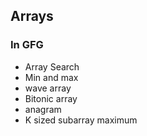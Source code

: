 ## Arrays

### In GFG
* Array Search
* Min and max
* wave array
* Bitonic array
* anagram
* K sized subarray maximum
